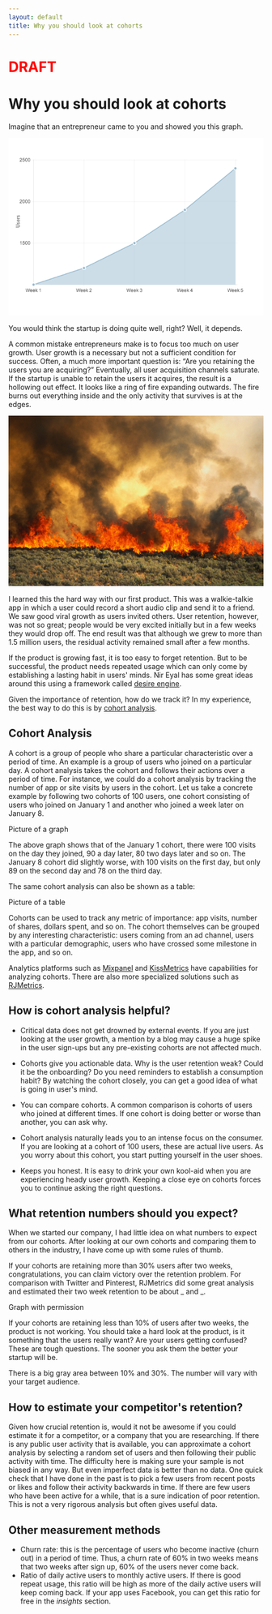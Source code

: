```yaml
---
layout: default
title: Why you should look at cohorts
---
```

# <span style="color:red">DRAFT</span>
# Why you should look at cohorts

Imagine that an entrepreneur came to you and showed you this graph.

<img class="iborder" src="/assets/users_growth.png"/>

You would think the startup is doing quite well, right? Well, it depends.

A common mistake entrepreneurs make is to focus too much on user growth. User growth is a necessary but not a sufficient condition for success. Often, a much more important question is: “Are you retaining the users you are acquiring?” Eventually, all user acquisition channels saturate. If the startup is unable to retain the users it acquires, the result is a hollowing out effect. It looks like a ring of fire expanding outwards. The fire burns out everything inside and the only activity that survives is at the edges.

<img class="iborder" src="/assets/brush_fire.jpg"/>

I learned this the hard way with our first product. This was a walkie-talkie app in which a user could record a short audio clip and send it to a friend. We saw good viral growth as users invited others. User retention, however, was not so great; people would be very excited initially but in a few weeks they would drop off. The end result was that although we grew to more than 1.5 million users, the residual activity remained small after a few months.

If the product is growing fast, it is too easy to forget retention. But to be successful, the product needs repeated usage which can only come by establishing a lasting habit in users' minds. Nir Eyal has some great ideas around this using a framework called [desire engine](http://www.nirandfar.com/2012/03/how-to-manufacture-desire.html).

Given the importance of retention, how do we track it? In my experience, the best way to do this is by [cohort analysis](http://cohortanalysis.com).

## Cohort Analysis

A cohort is a group of people who share a particular characteristic over a period of time. An example is a group of users who joined on a particular day.
A cohort analysis takes the cohort and follows their actions over a period of time. For instance, we could do a cohort analysis by tracking the number of app or site visits by users in the cohort. Let us take a concrete example by following two cohorts of 100 users, one cohort consisting of users who joined on January 1 and another who joined a week later on January 8.

Picture of a graph

The above graph shows that of the January 1 cohort, there were 100 visits on the day they joined, 90 a day later, 80 two days later and so on. The January 8 cohort did slightly worse, with 100 visits on the first day, but only 89 on the second day and 78 on the third day.

The same cohort analysis can also be shown as a table:

Picture of a table

Cohorts can be used to track any metric of importance: app visits, number of shares, dollars spent, and so on. The cohort themselves can be grouped by any interesting characteristic: users coming from an ad channel, users with a particular demographic, users who have crossed some milestone in the app, and so on.

Analytics platforms such as [Mixpanel](http://mixpanel.com) and [KissMetrics](http://kissmetrics.com) have capabilities for analyzing cohorts. There are also more specialized solutions such as [RJMetrics](http://rjmetrics.com).

## How is cohort analysis helpful?
* Critical data does not get drowned by external events. If you are just looking at the user growth, a mention by a blog may cause a huge spike in the user sign-ups but any pre-existing cohorts are not affected much.

* Cohorts give you actionable data. Why is the user retention weak? Could it be the onboarding? Do you need reminders to establish a consumption habit? By watching the cohort closely, you can get a good idea of what is going in user's mind.

* You can compare cohorts. A common comparison is cohorts of users who joined at different times. If one cohort is doing better or worse than another, you can ask why.

* Cohort analysis naturally leads you to an intense focus on the consumer. If you are looking at a cohort of 100 users, these are actual live users. As you worry about this cohort, you start putting yourself in the user shoes.

* Keeps you honest. It is easy to drink your own kool-aid when you are experiencing heady user growth. Keeping a close eye on cohorts forces you to continue asking the right questions.

## What retention numbers should you expect?
When we started our company, I had little idea on what numbers to expect from our cohorts. After looking at our own cohorts and comparing them to others in the industry, I have come up with some rules of thumb.

If your cohorts are retaining more than 30% users after two weeks, congratulations, you can claim victory over the retention problem. For comparison with Twitter and Pinterest, RJMetrics did some great analysis and estimated their two week retention to be about _ and _.

Graph with permission

If your cohorts are retaining less than 10% of users after two weeks, the product is not working. You should take a hard look at the product, is it something that the users really want? Are your users getting confused? These are tough questions. The sooner you ask them the better your startup will be.

There is a big gray area between 10% and 30%. The number will vary with your target audience.

## How to estimate your competitor's retention?

Given how crucial retention is, would it not be awesome if you could estimate it for a competitor, or a company that you are researching. If there is any public user activity that is available, you can approximate a cohort analysis by selecting a random set of users and then following their public activity with time. The difficulty here is making sure your sample is not biased in any way. But even imperfect data is better than no data. One quick check that I have done in the past is to pick a few users from recent posts or likes and follow their activity backwards in time. If there are few users who have been active for a while, that is a sure indication of poor retention. This is not a very rigorous analysis but often gives useful data.

## Other measurement methods
* Churn rate: this is the percentage of users who become inactive (churn out) in a period of time. Thus, a churn rate of 60% in two weeks means that two weeks after sign up, 60% of the users never come back.
* Ratio of daily active users to monthly active users. If there is good repeat usage, this ratio will be high as more of the daily active users will keep coming back. If your app uses Facebook, you can get this ratio for free in the *insights* section.

<!--
You should be only looking at cohorts

-- Entrepreneurs common mistake

-- Pitfalls of othis metrics

-- what is a cohort

-- How is that helpful
* Actionable
* Drilldown
* Customer focus

-- Mixpanel/Kissmetrics (link to and tweet)

Anything from RJMetrics?

-- Distibution vs engagement (link to)

-- Othis related metrics like Daily actives/Monthly actives, churn rate

-- Common retention rates for FB, Pinterest, Twitter

Can we estimate retention rates for Pinterest etc

-------------------------------------------------------------------

http://500hats.typepad.com/500blogs/2009/09/startup-metrics-for-pirates-seedcamp-2009-sept-2009-london.html

http://www.avc.com/a_vc/2009/10/the-cohort-analysis.html



-------
web design
https://news.ycombinator.com/item?id=1503710
-->